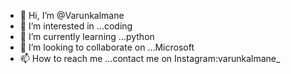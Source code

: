 - 👋 Hi, I’m @Varunkalmane
- 👀 I’m interested in ...coding
- 🌱 I’m currently learning ...python
- 💞️ I’m looking to collaborate on ...Microsoft 
- 📫 How to reach me ...contact me on Instagram:varunkalmane_
  

<!---
Varunkalmane/Varunkalmane is a ✨ special ✨ repository because its `README.md` (this file) appears on your GitHub profile.
You can click the Preview link to take a look at your changes.
--->
